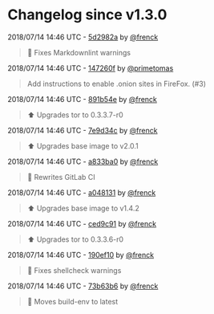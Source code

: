 # Changelog since v1.3.0

2018/07/14 14:46 UTC - [5d2982a](https://github.com/hassio-addons/addon-tor/commit/5d2982a98f4019ec883102d74cc6c5fe7d11b8c7) by [@frenck](https://github.com/frenck)
> :shirt: Fixes Markdownlint warnings 

2018/07/14 14:46 UTC - [147260f](https://github.com/hassio-addons/addon-tor/commit/147260f7b478d9bf8b5cb1f6936c032de18dec76) by [@primetomas](https://github.com/primetomas)
> Add instructions to enable .onion sites in FireFox. (#3) 

2018/07/14 14:46 UTC - [891b54e](https://github.com/hassio-addons/addon-tor/commit/891b54e89cd6841a10b382b952e7b2b77e1015ec) by [@frenck](https://github.com/frenck)
> :arrow_up: Upgrades tor to 0.3.3.7-r0 

2018/07/14 14:46 UTC - [7e9d34c](https://github.com/hassio-addons/addon-tor/commit/7e9d34cd6b992f3466b23031c299302b24b7422f) by [@frenck](https://github.com/frenck)
> :arrow_up: Upgrades base image to v2.0.1 

2018/07/14 14:46 UTC - [a833ba0](https://github.com/hassio-addons/addon-tor/commit/a833ba07c190ecce3bbe51e170b85a5398863304) by [@frenck](https://github.com/frenck)
> :rocket: Rewrites GitLab CI 

2018/07/14 14:46 UTC - [a048131](https://github.com/hassio-addons/addon-tor/commit/a048131910f7b11c6bf8a19428e3b90b644c7c36) by [@frenck](https://github.com/frenck)
> :arrow_up: Upgrades base image to v1.4.2 

2018/07/14 14:46 UTC - [ced9c91](https://github.com/hassio-addons/addon-tor/commit/ced9c91805ecba8fab722c560e633f592c6ab321) by [@frenck](https://github.com/frenck)
> :arrow_up: Upgrades tor to 0.3.3.6-r0 

2018/07/14 14:46 UTC - [190ef10](https://github.com/hassio-addons/addon-tor/commit/190ef107bc1819df0720f510c7e4dc042c757015) by [@frenck](https://github.com/frenck)
> :shirt: Fixes shellcheck warnings 

2018/07/14 14:46 UTC - [73b63b6](https://github.com/hassio-addons/addon-tor/commit/73b63b6280a14b5b53502c831bee859f1ca617a8) by [@frenck](https://github.com/frenck)
> :rocket: Moves build-env to latest 

